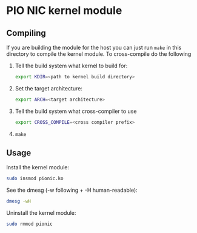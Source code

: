# PIO NIC kernel module

## Compiling
If you are building the module for the host you can just run `make` in this directory to compile the kernel module.
To cross-compile do the following
1. Tell the build system what kernel to build for:
   ```sh
   export KDIR=<path to kernel build directory>
   ```
2. Set the target architecture:
   ```sh
   export ARCH=<target architecture>
   ```
3. Tell the build system what cross-compiler to use
   ```sh
   export CROSS_COMPILE=<cross compiler prefix>
   ```
4. `make`

## Usage
Install the kernel module:
```sh
sudo insmod pionic.ko
```

See the dmesg (-w following + -H human-readable):
```sh
dmesg -wH
```

Uninstall the kernel module:
```sh
sudo rmmod pionic
```
